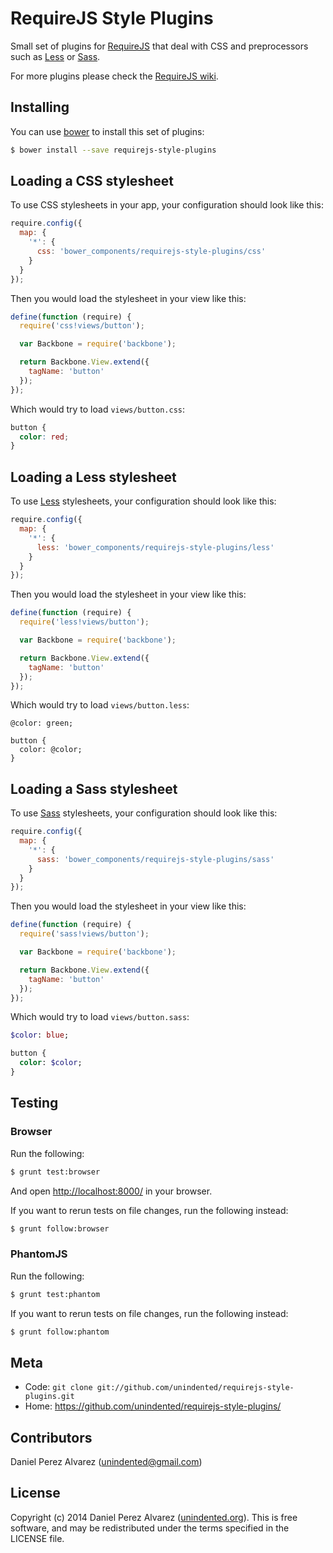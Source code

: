 # RequireJS Style Plugins

Small set of plugins for [RequireJS](http://requirejs.org/) that deal with CSS and preprocessors such as [Less](http://lesscss.org/) or [Sass](http://sass-lang.com/).

For more plugins please check the [RequireJS wiki](https://github.com/jrburke/requirejs/wiki/Plugins).


## Installing

You can use [bower](http://bower.io/) to install this set of plugins:

```sh
$ bower install --save requirejs-style-plugins
```


## Loading a CSS stylesheet

To use CSS stylesheets in your app, your configuration should look like this:

```js
require.config({
  map: {
    '*': {
      css: 'bower_components/requirejs-style-plugins/css'
    }
  }
});
```

Then you would load the stylesheet in your view like this:

```js
define(function (require) {
  require('css!views/button');

  var Backbone = require('backbone');

  return Backbone.View.extend({
    tagName: 'button'
  });
});
```

Which would try to load `views/button.css`:

```css
button {
  color: red;
}
```


## Loading a Less stylesheet

To use [Less](http://lesscss.org/) stylesheets, your configuration should look like this:

```js
require.config({
  map: {
    '*': {
      less: 'bower_components/requirejs-style-plugins/less'
    }
  }
});
```

Then you would load the stylesheet in your view like this:

```js
define(function (require) {
  require('less!views/button');

  var Backbone = require('backbone');

  return Backbone.View.extend({
    tagName: 'button'
  });
});
```

Which would try to load `views/button.less`:

```less
@color: green;

button {
  color: @color;
}
```


## Loading a Sass stylesheet

To use [Sass](http://sass-lang.com/) stylesheets, your configuration should look like this:

```js
require.config({
  map: {
    '*': {
      sass: 'bower_components/requirejs-style-plugins/sass'
    }
  }
});
```

Then you would load the stylesheet in your view like this:

```js
define(function (require) {
  require('sass!views/button');

  var Backbone = require('backbone');

  return Backbone.View.extend({
    tagName: 'button'
  });
});
```

Which would try to load `views/button.sass`:

```sass
$color: blue;

button {
  color: $color;
}
```


## Testing

### Browser

Run the following:

```sh
$ grunt test:browser
```

And open <http://localhost:8000/> in your browser.

If you want to rerun tests on file changes, run the following instead:

```sh
$ grunt follow:browser
```

### PhantomJS

Run the following:

```sh
$ grunt test:phantom
```

If you want to rerun tests on file changes, run the following instead:

```sh
$ grunt follow:phantom
```


## Meta

* Code: `git clone git://github.com/unindented/requirejs-style-plugins.git`
* Home: <https://github.com/unindented/requirejs-style-plugins/>


## Contributors

Daniel Perez Alvarez ([unindented@gmail.com](mailto:unindented@gmail.com))


## License

Copyright (c) 2014 Daniel Perez Alvarez ([unindented.org](https://unindented.org/)). This is free software, and may be redistributed under the terms specified in the LICENSE file.
